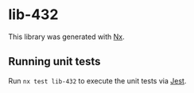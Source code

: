 # lib-432

This library was generated with [Nx](https://nx.dev).

## Running unit tests

Run `nx test lib-432` to execute the unit tests via [Jest](https://jestjs.io).
